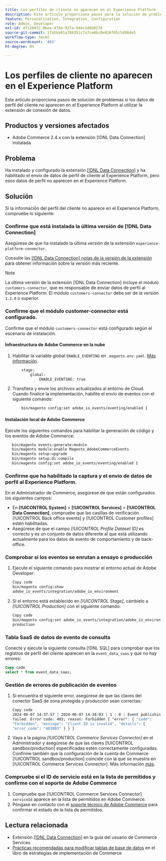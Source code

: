 ```yaml
---
title: Los perfiles de cliente no aparecen en el Experience Platform
description: Este artículo proporciona pasos para la solución de problemas si los datos de perfil del cliente no aparecen en el Experience Platform al usar la extensión  [!DNL Data Connection] .
feature: Personalization, Integration, Configuration
role: Admin, Developer
exl-id: 4f12b032-0bee-47da-927a-8d4c2d8b8276
source-git-commit: 1fa5ba91a788351c7a7ce8bc0e826f05c5d98de5
workflow-type: tm+mt
source-wordcount: '463'
ht-degree: 0%

---
```


# Los perfiles de cliente no aparecen en el Experience Platform

Este artículo proporciona pasos de solución de problemas si los datos de perfil del cliente no aparecen en el Experience Platform al utilizar la extensión de conexión de datos.

## Productos y versiones afectados

* Adobe Commerce 2.4.x con la extensión [!DNL Data Connection] instalada

## Problema

Ha instalado y configurado la extensión [[!DNL Data Connection]](https://experienceleague.adobe.com/en/docs/commerce-merchant-services/data-connection/overview) y ha habilitado el envío de datos de perfil de cliente al Experience Platform, pero esos datos de perfil no aparecen en el Experience Platform.

## Solución

Si la información del perfil del cliente no aparece en el Experience Platform, compruebe lo siguiente:

### Confirme que está instalada la última versión de [!DNL Data Connection]

Asegúrese de que ha instalado la última versión de la extensión `experience-platform-connector`.

Consulte las [[!DNL Data Connection] notas de la versión de la extensión](https://experienceleague.adobe.com/en/docs/commerce-merchant-services/data-connection/release-notes) para obtener información sobre la versión más reciente.

>[!NOTE]
>
>La última versión de la extensión [!DNL Data Connection] incluye el módulo `customers-connector`, que es responsable de enviar datos de perfil al Experience Platform. El módulo `customers-connector` debe ser de la versión `1.2.0` o superior.

### Confirme que el módulo customer-connector está configurado.

Confirme que el módulo `customers-connector` está configurado según el escenario de instalación.

#### Infraestructura de Adobe Commerce en la nube

1. Habilitar la variable global `ENABLE_EVENTING` en `.magento.env.yaml`. [Más información](https://experienceleague.adobe.com/en/docs/commerce-cloud-service/user-guide/configure/env/stage/variables-global).

   ```bash
       stage:
           global:
               ENABLE_EVENTING: true
   ```

1. Transfiera y envíe los archivos actualizados al entorno de Cloud. Cuando finalice la implementación, habilite el envío de eventos con el siguiente comando:

   ```bash
       bin/magento config:set adobe_io_events/eventing/enabled 1
   ```

#### Instalación local de Adobe Commerce

Ejecute los siguientes comandos para habilitar la generación de código y los eventos de Adobe Commerce:

```bash
   bin/magento events:generate:module
   bin/magento module:enable Magento_AdobeCommerceEvents
   bin/magento setup:upgrade
   bin/magento setup:di:compile
   bin/magento config:set adobe_io_events/eventing/enabled 1
```

### Confirme que ha habilitado la captura y el envío de datos de perfil al Experience Platform.

En el Administrador de Commerce, asegúrese de que están configurados los siguientes campos:

* En **[!UICONTROL System]** > **[!UICONTROL Services]** > **[!UICONTROL Data Connection]**, compruebe que las casillas de verificación [!UICONTROL Back office events] y [!UICONTROL Customer profiles] estén habilitadas.
* Asegúrese de que el campo *[!UICONTROL Profile Dataset ID]* es correcto y es un conjunto de datos diferente al que está utilizando actualmente para los datos de evento de comportamiento y de back-office.

### Comprobar si los eventos se enrutan a ensayo o producción

1. Ejecute el siguiente comando para mostrar el entorno actual de Adobe Developer:

   ```bash
   Copy code
   bin/magento config:show
   adobe_io_events/integration/adobe_io_environment
   ```

1. Si el entorno está establecido en *[!UICONTROL Stage]*, cámbielo a *[!UICONTROL Production]* con el siguiente comando:

   ```bash
   Copy code
   bin/magento config:set adobe_io_events/integration/adobe_io_environment
   production
   ```

### Tabla SaaS de datos de evento de consulta

Conecte y ejecute la siguiente consulta [!DNL SQL] para comprobar que los registros de perfil del cliente aparecen en la
`event_data_saas` y que no hay errores:

```sql
Copy code
select * from event_data_saas;
```

### Gestión de errores de publicación de eventos

1. Si encuentra el siguiente error, asegúrese de que las claves del conector SaaS de zona protegida y producción sean correctas:

   ```css
   Copy code
   2024-06-07 14:37:57 | 2024-06-07 14:38:03 | 1 | 0 | Event publishing
   failed: Error code: 403; reason: Forbidden { "error": { "code":
   "Forbidden", "message": "Client ID is invalid", "details": {
   "error_code": "403003" } } }
   ```

1. Vaya a la página *[!UICONTROL Commerce Services Connector]* en el Administrador y asegúrese de que las claves [!UICONTROL sandbox/production] especificadas estén correctamente configuradas. Confirme también que la configuración de la cuenta de Commerce [!UICONTROL sandbox/production] coincide con la que se muestra en [!UICONTROL Commerce Services Connector]. Más información [más](https://experienceleague.adobe.com/en/docs/commerce-merchant-services/user-guides/integration-services/saas#apikey).

### Compruebe si el ID de servicio está en la lista de permitidos y confirme con el soporte de Adobe Commerce

1. Compruebe que [!UICONTROL Commerce Services Connector] `serviceId` aparece en la lista de permitidos en Adobe Commerce.
1. Póngase en contacto con el [soporte técnico de Adobe Commerce](https://experienceleague.adobe.com/en/docs/commerce-knowledge-base/kb/help-center-guide/magento-help-center-user-guide) para confirmar el estado de la lista de permitidos.

## Lectura relacionada

* Extensión [[!DNL Data Connection]](https://experienceleague.adobe.com/en/docs/commerce-merchant-services/data-connection/overview) en la guía del usuario de Commerce Services
* [Prácticas recomendadas para modificar tablas de base de datos](https://experienceleague.adobe.com/en/docs/commerce-operations/implementation-playbook/best-practices/development/modifying-core-and-third-party-tables#why-adobe-recommends-avoiding-modifications) en el libro de estrategias de implementación de Commerce
